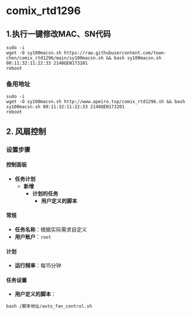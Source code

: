# comix_rtd1296

## 1.执行一键修改MAC、SN代码
```
sudo -i
wget -O sy100macsn.sh https://raw.githubusercontent.com/town-chen/comix_rtd1296/main/sy100macsn.sh && bash sy100macsn.sh 00:11:32:11:22:33 2140QEN173201
reboot
```
### 备用地址
```
sudo -i
wget -O sy100macsn.sh http://www.apeiro.top/comix_rtd1296.sh && bash sy100macsn.sh 00:11:32:11:22:33 2140QEN173201
reboot
```

## 2. 风扇控制

### 设置步骤

#### 控制面板
- **任务计划**  
  - **新增**
    - **计划的任务**
      - **用户定义的脚本**

#### 常规
- **任务名称**：根据实际需求自定义
- **用户账户**：`root`

#### 计划
- **运行频率**：每15分钟

#### 任务设置
- **用户定义的脚本**：
```
bash /脚本地址/auto_fan_control.sh
```
